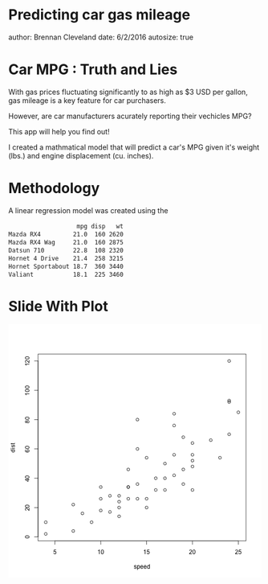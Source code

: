 Predicting car gas mileage
========================================================
author: Brennan Cleveland
date: 6/2/2016
autosize: true

Car MPG : Truth and Lies
========================================================

With gas prices fluctuating significantly to as high as $3 USD per 
gallon, gas mileage is a key feature for car purchasers.<br>

However, are car manufacturers acurately reporting their vechicles MPG?<br>

This app will help you find out!<br>

I created a mathmatical model that will predict a car's MPG given it's weight (lbs.) and
engine displacement (cu. inches).

Methodology
========================================================

A linear regression model was created using the 

```
                   mpg disp   wt
Mazda RX4         21.0  160 2620
Mazda RX4 Wag     21.0  160 2875
Datsun 710        22.8  108 2320
Hornet 4 Drive    21.4  258 3215
Hornet Sportabout 18.7  360 3440
Valiant           18.1  225 3460
```

Slide With Plot
========================================================

![plot of chunk unnamed-chunk-2](pitch-figure/unnamed-chunk-2-1.png) 
